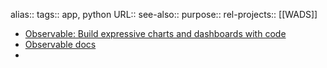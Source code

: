 alias::
tags:: app, python
URL::
see-also::
purpose::
rel-projects:: [[WADS]]
- [Observable: Build expressive charts and dashboards with code](https://observablehq.com/)
- [Observable docs](https://observablehq.com/documentation/)
-
